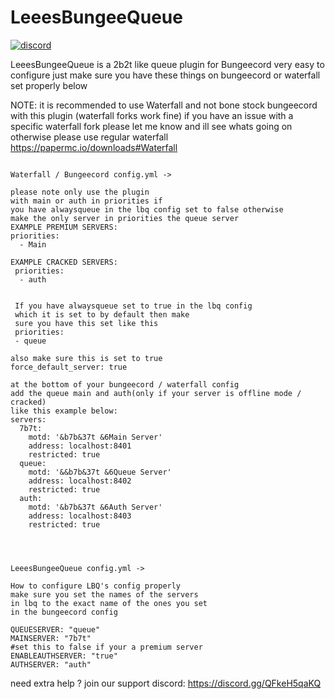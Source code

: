 # LeeesBungeeQueue
[![discord](https://discord.com/api/guilds/683053832694923319/embed.png)](https://discord.gg/WWm35Tc)

LeeesBungeeQueue is a 2b2t like queue plugin for Bungeecord
very easy to configure just make sure you have these things on bungeecord
or waterfall set properly below

NOTE: it is recommended to use Waterfall and not bone stock bungeecord with this plugin (waterfall forks work fine) if you have an issue with a specific waterfall fork please let me know and ill see whats going on otherwise please use regular waterfall https://papermc.io/downloads#Waterfall

```

Waterfall / Bungeecord config.yml ->

please note only use the plugin
with main or auth in priorities if
you have alwaysqueue in the lbq config set to false otherwise
make the only server in priorities the queue server
EXAMPLE PREMIUM SERVERS:
priorities:
  - Main

EXAMPLE CRACKED SERVERS:
 priorities:
  - auth
  
  
 If you have alwaysqueue set to true in the lbq config
 which it is set to by default then make
 sure you have this set like this
 priorities:
 - queue

also make sure this is set to true
force_default_server: true

at the bottom of your bungeecord / waterfall config
add the queue main and auth(only if your server is offline mode / cracked)
like this example below:
servers:
  7b7t:
    motd: '&b7b&37t &6Main Server'
    address: localhost:8401
    restricted: true
  queue:
    motd: '&&b7b&37t &6Queue Server'
    address: localhost:8402
    restricted: true
  auth:
    motd: '&b7b&37t &6Auth Server'
    address: localhost:8403
    restricted: true




LeeesBungeeQueue config.yml ->

How to configure LBQ's config properly
make sure you set the names of the servers
in lbq to the exact name of the ones you set
in the bungeecord config

QUEUESERVER: "queue"
MAINSERVER: "7b7t"
#set this to false if your a premium server
ENABLEAUTHSERVER: "true"
AUTHSERVER: "auth"    

```
need extra help ? join our support discord: https://discord.gg/QFkeH5qaKQ
